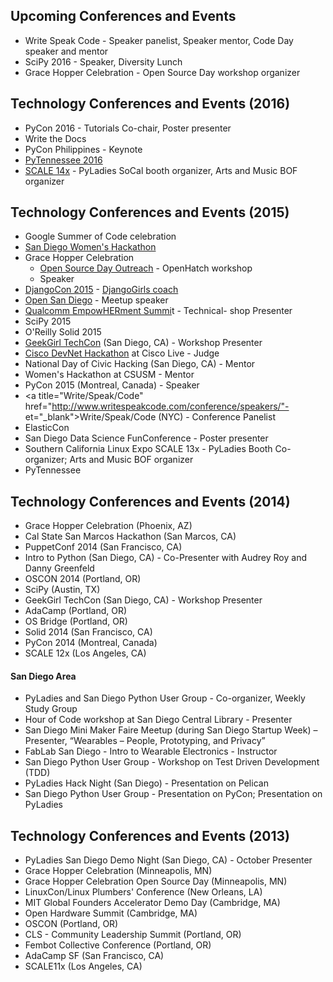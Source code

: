 ## Upcoming Conferences and Events

- Write Speak Code - Speaker panelist, Speaker mentor, Code Day speaker and
  mentor
- SciPy 2016 - Speaker, Diversity Lunch
- Grace Hopper Celebration - Open Source Day workshop organizer

## Technology Conferences and Events (2016)

- PyCon 2016 - Tutorials Co-chair, Poster presenter
- Write the Docs
- PyCon Philippines - Keynote
- <a href="https://www.pytennessee.org/" target="_blank">PyTennessee 2016</a>
- <a href="https://www.socallinuxexpo.org/scale/14x" target="_blank">SCALE 14x</a> - PyLadies SoCal booth organizer, Arts and Music BOF organizer

## Technology Conferences and Events (2015)

- Google Summer of Code celebration
- <a href="http://sandiegohackathon.org/" target="_blank">San Diego Women's Hackathon</a>
- Grace Hopper Celebration
	* <a href="http://gracehopper.org/conference-overview/open-source-day-2015/" target="_blank">Open Source Day Outreach</a> - OpenHatch workshop
    * Speaker
- <a href="https://2015.djangocon.us/" target="_blank">DjangoCon 2015</a> - <a href="https:/- gogirls.org/djangoconus/#coaches" target="_blank">DjangoGirls coach</a>
- <a href="http://opensandiego.org/" target="_blank">Open San Diego</a> - Meetup speaker
- <a href="https://empowherment.qualcomm.com/">Qualcomm EmpowHERment Summi</a>t - Technical- shop Presenter
- SciPy 2015
- O'Reilly Solid 2015
- <a href="http://sandiego.geekgirltechcon.com/">GeekGirl TechCon</a> (San Diego, CA) - Workshop Presenter
- <a href="http://hackathon.cisco.com/event/ciscolive-sandiego-2015" target="_blank">Cisco DevNet Hackathon</a> at Cisco Live - Judge
- National Day of Civic Hacking (San Diego, CA) - Mentor
- Women's Hackathon at CSUSM - Mentor
- PyCon 2015 (Montreal, Canada) - Speaker
- <a title="Write/Speak/Code" href="http://www.writespeakcode.com/conference/speakers/"- et="_blank">Write/Speak/Code</a> (NYC) - Conference Panelist
- ElasticCon
- San Diego Data Science FunConference - Poster presenter
- Southern California Linux Expo SCALE 13x - PyLadies Booth Co-organizer; Arts and Music BOF organizer
- PyTennessee

## Technology Conferences and Events (2014)

- Grace Hopper Celebration (Phoenix, AZ)
- Cal State San Marcos Hackathon (San Marcos, CA)
- PuppetConf 2014 (San Francisco, CA)
- Intro to Python (San Diego, CA) - Co-Presenter with Audrey Roy and Danny Greenfeld
- OSCON 2014 (Portland, OR)
- SciPy (Austin, TX)
- GeekGirl TechCon (San Diego, CA) - Workshop Presenter
- AdaCamp (Portland, OR)
- OS Bridge (Portland, OR)
- Solid 2014 (San Francisco, CA)
- PyCon 2014 (Montreal, Canada)
- SCALE 12x (Los Angeles, CA)

#### San Diego Area

- PyLadies and San Diego Python User Group - Co-organizer, Weekly Study Group
- Hour of Code workshop at San Diego Central Library - Presenter
- San Diego Mini Maker Faire Meetup (during San Diego Startup Week) – Presenter, “Wearables – People, Prototyping, and Privacy”
- FabLab San Diego - Intro to Wearable Electronics - Instructor
- San Diego Python User Group - Workshop on Test Driven Development (TDD)
- PyLadies Hack Night (San Diego) - Presentation on Pelican
- San Diego Python User Group - Presentation on PyCon; Presentation on PyLadies

## Technology Conferences and Events (2013)

- PyLadies San Diego Demo Night (San Diego, CA) - October Presenter
- Grace Hopper Celebration (Minneapolis, MN)
- Grace Hopper Celebration Open Source Day (Minneapolis, MN)
- LinuxCon/Linux Plumbers' Conference (New Orleans, LA)
- MIT Global Founders Accelerator Demo Day (Cambridge, MA)
- Open Hardware Summit (Cambridge, MA)
- OSCON (Portland, OR)
- CLS - Community Leadership Summit (Portland, OR)
- Fembot Collective Conference (Portland, OR)
- AdaCamp SF (San Francisco, CA)
- SCALE11x (Los Angeles, CA)

